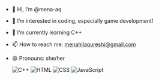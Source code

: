 - 👋 Hi, I’m @mena-aq
- 👀 I’m interested in coding, especially game development!
- 🌱 I’m currently learning C++
- 📫 How to reach me: menahilaqureshi@gmail.com 
- 😄 Pronouns: she/her

  <img alt="C++" src="https://img.shields.io/badge/C%2B%2B-00599C?style=for-the-badge&logo=c%2B%2B&logoColor=white"/>
  <img alt="HTML" src="https://img.shields.io/badge/HTML5-E34F26?style=for-the-badge&logo=html5&logoColor=white"/>
	<img alt="CSS" src="https://img.shields.io/badge/CSS3-1572B6?style=for-the-badge&logo=css3&logoColor=white"/>
	<img alt="JavaScript" src="https://img.shields.io/badge/JavaScript-F7DF1E?style=for-the-badge&logo=javascript&logoColor=black"/>

<!---
mena-aq/mena-aq is a ✨ special ✨ repository because its `README.md` (this file) appears on your GitHub profile.
You can click the Preview link to take a look at your changes.
--->
